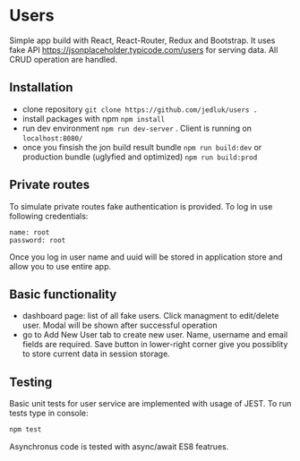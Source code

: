 # Users

Simple app build with React, React-Router, Redux and Bootstrap. It uses fake API https://jsonplaceholder.typicode.com/users for serving data. All CRUD operation are handled. 

## Installation
- clone repository ```git clone https://github.com/jedluk/users .```
- install packages with npm  ```npm install```
- run dev environment ```npm run dev-server``` . Client is running on ``` localhost:8080/ ```
- once you finsish the jon build result bundle ```npm run build:dev``` or production bundle (uglyfied and optimized) ```npm run build:prod```

## Private routes

To simulate private routes fake authentication is provided. To log in use following credentials:

```
name: root
password: root
```

Once you log in user name and uuid will be stored in application store and allow you to use entire app.

## Basic functionality
- dashboard page: list of all fake users. Click managment to edit/delete user. Modal will be shown after successful operation
- go to Add New User tab to create new user. Name, username and email fields are required. Save button in lower-right corner give you possiblity to store current data in session storage.

## Testing

Basic unit tests for user service are implemented with usage of JEST. To run tests type in console:

```sh
npm test
```

Asynchronus code is tested with async/await ES8 featrues.